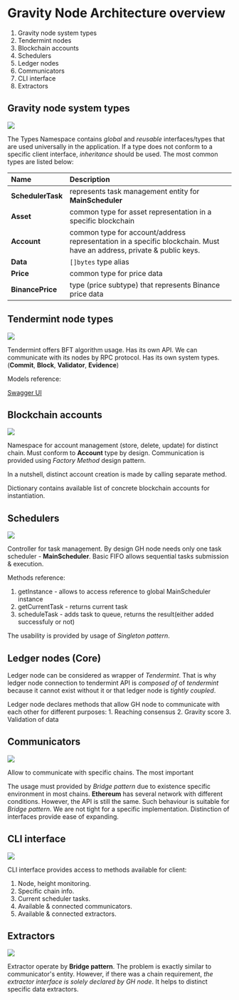 # Gravity Node Architecture overview

1. Gravity node system types
2. Tendermint nodes
3. Blockchain accounts
4. Schedulers
5. Ledger nodes
6. Communicators
7. CLI interface
8. Extractors

## Gravity node system types

![](.gitbook/assets/gh-node-types.png)



The Types Namespace contains _global_ and _reusable_ interfaces/types that are used universally in the application. If a type does not conform to a specific client interface, _inheritance_ should be used. The most common types are listed below:

| Name | Description |
| :--- | :--- |
| **SchedulerTask** | represents task management entity for **MainScheduler** |
| **Asset** | common type for asset representation in a specific blockchain |
| **Account** | common type for account/address representation in a specific blockchain. Must have an address, private & public keys. |
| **Data** | `[]bytes` type alias |
| **Price** | common type for price data |
| **BinancePrice** | type \(price subtype\) that represents Binance price data |

## Tendermint node types

![](.gitbook/assets/tendermint.png)

Tendermint offers BFT algorithm usage. Has its own API. We can communicate with its nodes by RPC protocol. Has its own system types. \(**Commit**, **Block**, **Validator**, **Evidence**\)

Models reference:

[Swagger UI](https://docs.tendermint.com/master/rpc/)

## Blockchain accounts

![](.gitbook/assets/b-accounts.png)

Namespace for account management \(store, delete, update\) for distinct chain. Must conform to **Account** type by design. Communication is provided using _Factory Method_ design pattern.

In a nutshell, distinct account creation is made by calling separate method.

Dictionary contains available list of concrete blockchain accounts for instantiation.

## Schedulers

![](.gitbook/assets/scheduler.png)

Controller for task management. By design GH node needs only one task scheduler - **MainScheduler**. Basic FIFO allows sequential tasks submission & execution. 

Methods reference:

1. getInstance - allows to access reference to global MainScheduler instance
2. getCurrentTask - returns current task
3. scheduleTask - adds task to queue, returns the result\(either added successfuly or not\)

The usability is provided by usage of _Singleton pattern_.

## Ledger nodes \(Core\)

Ledger node can be considered as wrapper of _Tendermint_. That is why ledger node connection to tendermint API is _composed of_  of _tendermint_ because it cannot exist without it or  that ledger node is _tightly coupled_.

Ledger node declares methods that allow GH node to communicate with each other for different purposes: 1. Reaching consensus 2. Gravity score 3. Validation of data

## Communicators

![](.gitbook/assets/communicators.png)

Allow to communicate with specific chains. The most important

The usage must provided by _Bridge pattern_ due to existence specific environment in most chains. **Ethereum** has several network with different conditions. However, the API is still the same. Such behaviour is suitable for _Bridge pattern_. We are not tight for a specific implementation. Distinction of interfaces provide ease of expanding.

## CLI interface

![](.gitbook/assets/client-cli.png)

CLI interface provides access to methods available for client:

1. Node, height monitoring. 
2. Specific chain info. 
3. Current scheduler tasks.
4. Available & connected communicators.
5. Available & connected extractors.

## Extractors

![](.gitbook/assets/extractors.png)

Extractor operate by **Bridge pattern**. The problem is exactly similar to communicator's entity. However, if there was a chain requirement, _the extractor interface is solely declared by GH node_. It helps to distinct specific data extractors.

